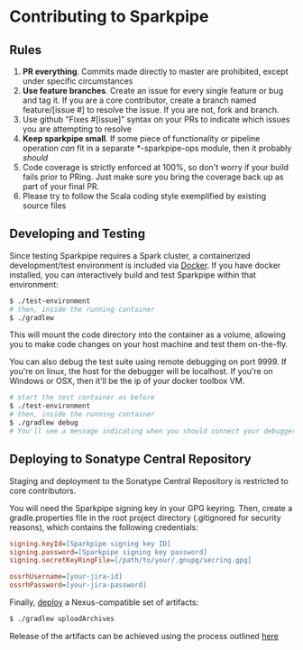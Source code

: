 # Contributing to Sparkpipe

## Rules

1. **PR everything**. Commits made directly to master are prohibited, except under specific circumstances
1. **Use feature branches**. Create an issue for every single feature or bug and tag it. If you are a core contributor, create a branch named feature/[issue #] to resolve the issue. If you are not, fork and branch.
1. Use github "Fixes #[issue]" syntax on your PRs to indicate which issues you are attempting to resolve
1. **Keep sparkpipe small**. If some piece of functionality or pipeline operation *can* fit in a separate \*-sparkpipe-ops module, then it probably *should*
1. Code coverage is strictly enforced at 100%, so don't worry if your build fails prior to PRing. Just make sure you bring the coverage back up as part of your final PR.
1. Please try to follow the Scala coding style exemplified by existing source files

## Developing and Testing

Since testing Sparkpipe requires a Spark cluster, a containerized development/test environment is included via [Docker](https://www.docker.com/). If you have docker installed, you can interactively build and test Sparkpipe within that environment:

```bash
$ ./test-environment
# then, inside the running container
$ ./gradlew
```

This will mount the code directory into the container as a volume, allowing you to make code changes on your host machine and test them on-the-fly.

You can also debug the test suite using remote debugging on port 9999. If you're on linux, the host for the debugger will be localhost. If you're on Windows or OSX, then it'll be the ip of your docker toolbox VM.

```bash
# start the test container as before
$ ./test-environment
# then, inside the running container
$ ./gradlew debug
# You'll see a message indicating when you should connect your debugger.
```

## Deploying to Sonatype Central Repository

Staging and deployment to the Sonatype Central Repository is restricted to core contributors.

You will need the Sparkpipe signing key in your GPG keyring. Then, create a gradle.properties file in the root project directory (.gitignored for security reasons), which contains the following credentials:

```ini
signing.keyId=[Sparkpipe signing key ID]
signing.password=[Sparkpipe signing key password]
signing.secretKeyRingFile=[/path/to/your/.gnupg/secring.gpg]

ossrhUsername=[your-jira-id]
ossrhPassword=[your-jira-password]
```

Finally, [deploy](http://central.sonatype.org/pages/gradle.html) a Nexus-compatible set of artifacts:

```bash
$ ./gradlew uploadArchives
```

Release of the artifacts can be achieved using the process outlined [here](http://central.sonatype.org/pages/releasing-the-deployment.html)
